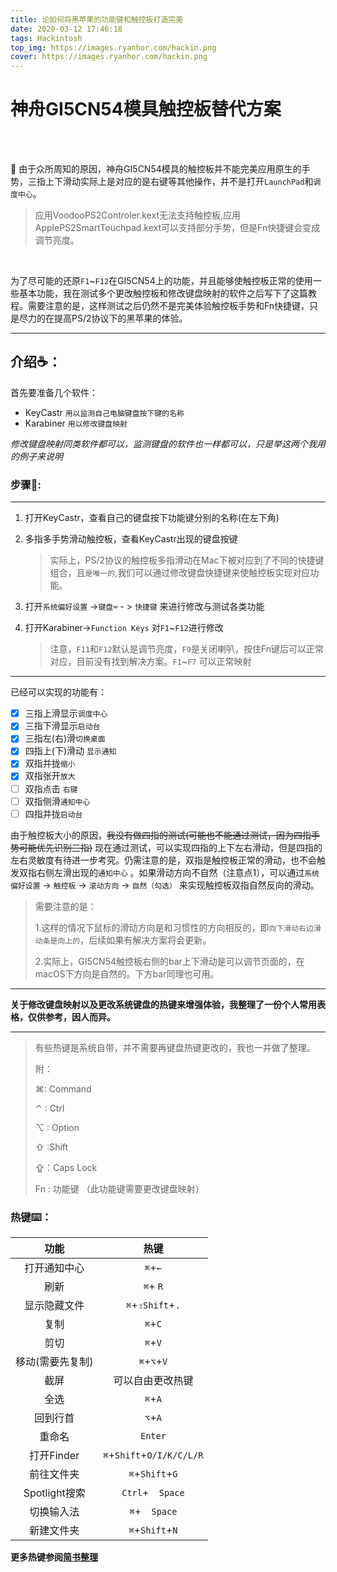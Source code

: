 ```yaml
---
title: 论如何将黑苹果的功能键和触控板打造完美
date: 2020-03-12 17:46:18
tags: Hackintosh
top_img: https://images.ryanhor.com/hackin.png
cover: https://images.ryanhor.com/hackin.png
---
```



#  神舟GI5CN54模具触控板替代方案

</br>

</br>

  由于众所周知的原因，神舟GI5CN54模具的触控板并不能完美应用原生的手势，三指上下滑动实际上是对应的是右键等其他操作，并不是打开`LaunchPad`和`调度中心`。

> 应用VoodooPS2Controler.kext无法支持触控板,应用ApplePS2SmartTouchpad.kext可以支持部分手势，但是Fn快捷键会变成调节亮度。



</br>



为了尽可能的还原`F1`~`F12`在GI5CN54上的功能，并且能够使触控板正常的使用一些基本功能，我在测试多个更改触控板和修改键盘映射的软件之后写下了这篇教程。需要注意的是，这样测试之后仍然不是完美体验触控板手势和Fn快捷键，只是尽力的在提高PS/2协议下的黑苹果的体验。

---



## 介绍☕️：

首先要准备几个软件：

+ KeyCastr `用以监测自己电脑键盘按下键的名称`
+ Karabiner `用以修改键盘映射` 

*修改键盘映射同类软件都可以，监测键盘的软件也一样都可以，只是举这两个我用的例子来说明*



### 步骤:

---

1. 打开KeyCastr，查看自己的键盘按下功能键分别的名称(在左下角)

2. 多指多手势滑动触控板，查看KeyCastr出现的键盘按键

   > 实际上，PS/2协议的触控板多指滑动在Mac下被对应到了不同的快捷键组合，且`是唯一的`,我们可以通过修改键盘快捷键来使触控板实现对应功能。

3. 打开`系统偏好设置` ->`键盘⌨️` - > `快捷键` 来进行修改与测试各类功能

4. 打开Karabiner->`Function Keys` 对`F1`~`F12`进行修改

   > 注意，`F11`和`F12`默认是调节亮度，`F9`是关闭喇叭，按住Fn键后可以正常对应，目前没有找到解决方案。`F1`~`F7` 可以正常映射

---

已经可以实现的功能有：

- [x] 三指上滑显示`调度中心`
- [x] 三指下滑显示`启动台`
- [x] 三指左(右)滑`切换桌面`
- [x] 四指上(下)滑动 `显示通知`
- [x] 双指并拢`缩小`
- [x] 双指张开`放大`
- [ ] 双指点击 `右键`
- [ ] 双指侧滑`通知中心`
- [ ] 四指并拢`启动台`

由于触控板大小的原因，~~我没有做四指的测试(可能也不能通过测试，因为四指手势可能优先识别三指)~~ 现在通过测试，可以实现四指的上下左右滑动，但是四指的左右灵敏度有待进一步考究。仍需注意的是，双指是触控板正常的滑动，也不会触发双指右侧左滑出现的`通知中心` 。如果滑动方向不自然（注意点1），可以通过`系统偏好设置` -> `触控板` -> `滚动方向` -> `自然（勾选）` 来实现触控板双指自然反向的滑动。

> 需要注意的是：
>
> 1.这样的情况下鼠标的滑动方向是和习惯性的方向相反的，即`向下滑动右边滑动条是向上的`，后续如果有解决方案将会更新。
>
> 2.实际上，GI5CN54触控板右侧的bar上下滑动是可以调节页面的，在macOS下方向是自然的。下方bar同理也可用。

---

**关于修改键盘映射以及更改系统键盘的热键来增强体验，我整理了一份个人常用表格，仅供参考，因人而异。**

---



> 有些热键是系统自带，并不需要再键盘热键更改的，我也一并做了整理。
>
> 附：
>
> ⌘: Command
>
> ⌃ : Ctrl
>
> ⌥ : Option
>
> ⇧ :Shift
>
> ⇪：Caps Lock
>
> Fn : 功能键 （此功能键需要更改键盘映射）
>
> 

### 热键⌨️：

|       功能       |           热键            |
| :--------------: | :-----------------------: |
|   打开通知中心   |          `⌘`+`←`          |
|      刷新      |          `⌘`+ `R`         |
|   显示隐藏文件   |     `⌘`+`⇧Shift`+`.`      |
|       复制       |          `⌘`+`C`          |
|       剪切       |          `⌘`+`V`          |
| 移动(需要先复制) |        `⌘`+`⌥`+`V`        |
|       截屏       |     可以自由更改热键      |
|       全选       |          `⌘`+`A`          |
|     回到行首     |          `⌥`+`A`          |
|      重命名      |          `Enter`          |
|    打开Finder    | `⌘`+`Shift`+`O/I/K/C/L/R` |
|    前往文件夹    |      `⌘`+`Shift`+`G`      |
|  Spotlight搜索   |     `Ctrl`+`  Space`      |
|    切换输入法    |       `⌘`+`  Space`       |
|    新建文件夹    |      `⌘`+`Shift`+`N`      |



**更多热键参阅[简书整理](https://www.jianshu.com/p/b71f8ce0336a)**









